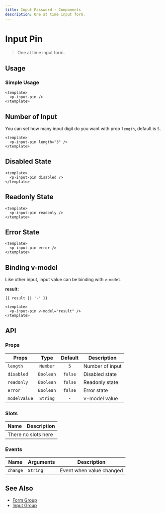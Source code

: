 ```yaml
---
title: Input Password · Components
description: One at time input form.
---
```


<script setup>
  import pInputPin from './InputPin.vue'
  import { ref } from 'vue-demi'

  const result = ref('')
</script>

# Input Pin

> One at time input form.

## Usage

### Simple Usage

<preview>
  <p-input-pin />
</preview>

```vue
<template>
  <p-input-pin />
</template>
```

## Number of Input

You can set how many input digit do you want with prop `length`, default is `5`.

<preview>
  <p-input-pin length="3" />
</preview>

```vue
<template>
  <p-input-pin length="3" />
</template>
```

## Disabled State

<preview>
  <p-input-pin disabled />
</preview>

```vue
<template>
  <p-input-pin disabled />
</template>
```

## Readonly State
<preview>
  <p-input-pin readonly />
</preview>

```vue
<template>
  <p-input-pin readonly />
</template>
```

## Error State
<preview>
  <p-input-pin error />
</preview>

```vue
<template>
  <p-input-pin error />
</template>
```

## Binding v-model

Like other input, input value can be binding with `v-model`.

<preview>
  <p-input-pin v-model="result" />
</preview>

**result:**

<pre class="truncate"><code>{{ result || '-' }}</code></pre>

```vue
<template>
  <p-input-pin v-model="result" />
</template>
```

## API

### Props

| Props         |   Type    | Default | Description       |
|---------------|:---------:|:-------:|-------------------|
| `length`      | `Number`  |   `5`   | Number of input   |
| `disabled`    | `Boolean` | `false` | Disabled state    |
| `readonly`    | `Boolean` | `false` | Readonly state    |
| `error`       | `Boolean` | `false` | Error state       |
| `modelValue`  | `String`  |   `-`   | v-model value     |

### Slots

<table>
  <thead>
    <tr>
      <th>Name</th>
      <th>Description</th>
    </tr>
  </thead>
  <tbody>
    <tr>
      <td colspan="2" class="text-center">There no slots here</td>
    </tr>
  </tbody>
</table>

### Events

| Name     | Arguments | Description                     |
|----------|-----------|---------------------------------|
| `change` | `String`  | Event when value changed        |

## See Also

- [Form Group](/components/form-group/)
- [Input Group](/components/input-group/)
